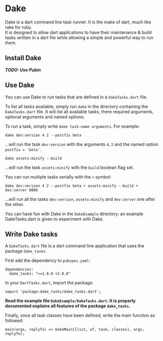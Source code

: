 
# Dake

Dake is a dart command line task runner. It is the make of dart, much like rake for ruby.  
It is designed to allow dart applications to have their maintenance & build tasks written in a dart file while allowing a simple and powerful way to run them.


## Install Dake

___TODO: Use Pubin___


## Use Dake

You can use Dake to run tasks that are defined in a `DakeTasks.dart` file.

To list all tasks available, simply run `dake` in the directory containing the `DakeTasks.dart` file. It will list all available tasks, there required arguments, optional arguments and named options.

To run a task, simply write `dake task-name arguments`. For example:

    dake dev:version 4 2 --postfix beta
    
...will run the task `dev:version` with the arguments `4`, `2` and the named option `postfix = 'beta'`.

    dake assets:minify --build

...will run the task `assets:minify` with the `build` boolean flag set.

You can run multiple tasks serially with the `+` symbol:

    dake dev:version 4 2 --postfix beta + assets:minify --build + dev:server 8080
    
...will run all the tasks `dev:version`, `assets:minify` and `dev:server` one after the other.

You can have fun with Dake in the `DakeExample` directory: an example DakeTasks.dart is given to experiment with Dake.


## Write Dake tasks

A `DakeTasks.dart` file is a dart command line application that uses the package `dake_tasks`.

First add the dependency to `pubspec.yaml`:

    dependencies:
      dake_tasks: ">=1.0.0 <2.0.0"

In your `DartTasks.dart`, import the package:
    
    import 'package:dake_tasks/dake_tasks.dart';

**Read the example file `DakeExample/DakeTasks.dart`. It is properly documented explains all features of the package `dake_tasks`.**

Finally, once all task classes have been defined, write the main function as followed:

    main(args, replyTo) => DakeMain([list, of, task, classes], args, replyTo);